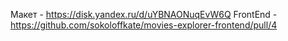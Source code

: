 Макет - https://disk.yandex.ru/d/uYBNAONuqEvW6Q
FrontEnd - https://github.com/sokoloffkate/movies-explorer-frontend/pull/4